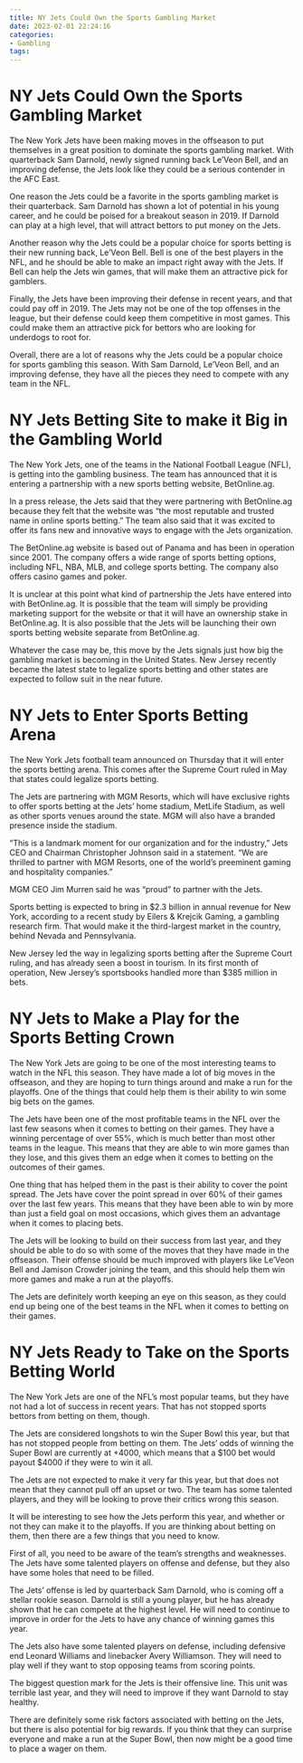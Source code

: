 ```yaml
---
title: NY Jets Could Own the Sports Gambling Market
date: 2023-02-01 22:24:16
categories:
- Gambling
tags:
---
```



#  NY Jets Could Own the Sports Gambling Market

The New York Jets have been making moves in the offseason to put themselves in a great position to dominate the sports gambling market. With quarterback Sam Darnold, newly signed running back Le’Veon Bell, and an improving defense, the Jets look like they could be a serious contender in the AFC East.

One reason the Jets could be a favorite in the sports gambling market is their quarterback. Sam Darnold has shown a lot of potential in his young career, and he could be poised for a breakout season in 2019. If Darnold can play at a high level, that will attract bettors to put money on the Jets.

Another reason why the Jets could be a popular choice for sports betting is their new running back, Le’Veon Bell. Bell is one of the best players in the NFL, and he should be able to make an impact right away with the Jets. If Bell can help the Jets win games, that will make them an attractive pick for gamblers.

Finally, the Jets have been improving their defense in recent years, and that could pay off in 2019. The Jets may not be one of the top offenses in the league, but their defense could keep them competitive in most games. This could make them an attractive pick for bettors who are looking for underdogs to root for.

Overall, there are a lot of reasons why the Jets could be a popular choice for sports gambling this season. With Sam Darnold, Le’Veon Bell, and an improving defense, they have all the pieces they need to compete with any team in the NFL.

#  NY Jets Betting Site to make it Big in the Gambling World 

The New York Jets, one of the teams in the National Football League (NFL), is getting into the gambling business. The team has announced that it is entering a partnership with a new sports betting website, BetOnline.ag.

In a press release, the Jets said that they were partnering with BetOnline.ag because they felt that the website was “the most reputable and trusted name in online sports betting.” The team also said that it was excited to offer its fans new and innovative ways to engage with the Jets organization.

The BetOnline.ag website is based out of Panama and has been in operation since 2001. The company offers a wide range of sports betting options, including NFL, NBA, MLB, and college sports betting. The company also offers casino games and poker.

It is unclear at this point what kind of partnership the Jets have entered into with BetOnline.ag. It is possible that the team will simply be providing marketing support for the website or that it will have an ownership stake in BetOnline.ag. It is also possible that the Jets will be launching their own sports betting website separate from BetOnline.ag.

Whatever the case may be, this move by the Jets signals just how big the gambling market is becoming in the United States. New Jersey recently became the latest state to legalize sports betting and other states are expected to follow suit in the near future.

#  NY Jets to Enter Sports Betting Arena 

The New York Jets football team announced on Thursday that it will enter the sports betting arena. This comes after the Supreme Court ruled in May that states could legalize sports betting.

The Jets are partnering with MGM Resorts, which will have exclusive rights to offer sports betting at the Jets’ home stadium, MetLife Stadium, as well as other sports venues around the state. MGM will also have a branded presence inside the stadium.

“This is a landmark moment for our organization and for the industry,” Jets CEO and Chairman Christopher Johnson said in a statement. “We are thrilled to partner with MGM Resorts, one of the world’s preeminent gaming and hospitality companies.”

MGM CEO Jim Murren said he was “proud” to partner with the Jets.

Sports betting is expected to bring in $2.3 billion in annual revenue for New York, according to a recent study by Eilers & Krejcik Gaming, a gambling research firm. That would make it the third-largest market in the country, behind Nevada and Pennsylvania.

New Jersey led the way in legalizing sports betting after the Supreme Court ruling, and has already seen a boost in tourism. In its first month of operation, New Jersey’s sportsbooks handled more than $385 million in bets.

#  NY Jets to Make a Play for the Sports Betting Crown

The New York Jets are going to be one of the most interesting teams to watch in the NFL this season. They have made a lot of big moves in the offseason, and they are hoping to turn things around and make a run for the playoffs. One of the things that could help them is their ability to win some big bets on the games.

The Jets have been one of the most profitable teams in the NFL over the last few seasons when it comes to betting on their games. They have a winning percentage of over 55%, which is much better than most other teams in the league. This means that they are able to win more games than they lose, and this gives them an edge when it comes to betting on the outcomes of their games.

One thing that has helped them in the past is their ability to cover the point spread. The Jets have cover the point spread in over 60% of their games over the last few years. This means that they have been able to win by more than just a field goal on most occasions, which gives them an advantage when it comes to placing bets.

The Jets will be looking to build on their success from last year, and they should be able to do so with some of the moves that they have made in the offseason. Their offense should be much improved with players like Le’Veon Bell and Jamison Crowder joining the team, and this should help them win more games and make a run at the playoffs.

The Jets are definitely worth keeping an eye on this season, as they could end up being one of the best teams in the NFL when it comes to betting on their games.

#  NY Jets Ready to Take on the Sports Betting World

The New York Jets are one of the NFL’s most popular teams, but they have not had a lot of success in recent years. That has not stopped sports bettors from betting on them, though.

The Jets are considered longshots to win the Super Bowl this year, but that has not stopped people from betting on them. The Jets’ odds of winning the Super Bowl are currently at +4000, which means that a $100 bet would payout $4000 if they were to win it all.

The Jets are not expected to make it very far this year, but that does not mean that they cannot pull off an upset or two. The team has some talented players, and they will be looking to prove their critics wrong this season.

It will be interesting to see how the Jets perform this year, and whether or not they can make it to the playoffs. If you are thinking about betting on them, then there are a few things that you need to know.

First of all, you need to be aware of the team’s strengths and weaknesses. The Jets have some talented players on offense and defense, but they also have some holes that need to be filled.

The Jets’ offense is led by quarterback Sam Darnold, who is coming off a stellar rookie season. Darnold is still a young player, but he has already shown that he can compete at the highest level. He will need to continue to improve in order for the Jets to have any chance of winning games this year.

The Jets also have some talented players on defense, including defensive end Leonard Williams and linebacker Avery Williamson. They will need to play well if they want to stop opposing teams from scoring points.

The biggest question mark for the Jets is their offensive line. This unit was terrible last year, and they will need to improve if they want Darnold to stay healthy.

There are definitely some risk factors associated with betting on the Jets, but there is also potential for big rewards. If you think that they can surprise everyone and make a run at the Super Bowl, then now might be a good time to place a wager on them.